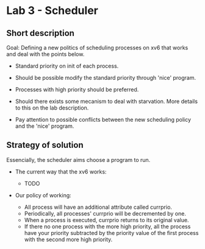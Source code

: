 # Lab 3 - Scheduler

## Short description

Goal: Defining a new politics of scheduling processes on xv6 that works and deal with the points below.

- Standard priority on init of each process. 

- Should be possible modify the standard priority through 'nice' program.

- Processes with high priority should be preferred.

- Should there exists some mecanism to deal with starvation. More details to this on the lab description. 

- Pay attention to possible conflicts between the new scheduling policy and the 'nice' program.

## Strategy of solution 

Essencially, the scheduler aims choose a program to run. 

- The current way that the xv6 works:
  - TODO

- Our policy of working:
  - All process will have an additional attribute called currprio.
  - Periodically, all processes' currprio will be decremented by one.
  - When a process is executed, currprio returns to its original value.
  - If there no one process with the more high priority, all the process 
  have your priority subtracted by the priority value of the first process 
  with the second more high priority.
  
